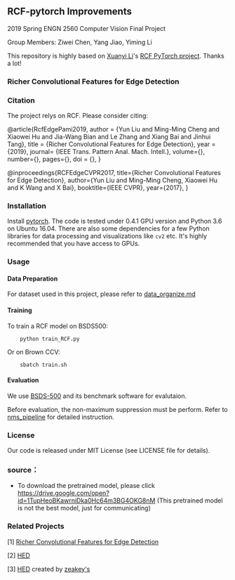 ## RCF-pytorch Improvements

2019 Spring ENGN 2560 Computer Vision Final Project

Group Members: Ziwei Chen, Yang Jiao, Yiming Li

This repository is highly based on [Xuanyi Li](https://github.com/meteorshowers)'s [RCF PyTorch project](https://github.com/meteorshowers/RCF-pytorch). Thanks a lot!

### Richer Convolutional Features for Edge Detection


### Citation
The project relys on RCF. Please consider citing:

@article{RcfEdgePami2019,
  author = {Yun Liu and Ming-Ming Cheng and Xiaowei Hu and Jia-Wang Bian and Le Zhang and Xiang Bai and Jinhui Tang},
  title = {Richer Convolutional Features for Edge Detection},
  year  = {2019},
  journal= {IEEE Trans. Pattern Anal. Mach. Intell.},
  volume={}, 
  number={}, 
  pages={}, 
  doi = {},
}

@inproceedings{RCFEdgeCVPR2017,
  title={Richer Convolutional Features for Edge Detection},
  author={Yun Liu and Ming-Ming Cheng, Xiaowei Hu and K Wang and X Bai},
  booktitle={IEEE CVPR},
  year={2017},
}

### Installation

Install <a href="https://pytorch.org/">pytorch</a>. The code is tested under 0.4.1 GPU version and Python 3.6  on Ubuntu 16.04. There are also some dependencies for a few Python libraries for data processing and visualizations like `cv2` etc. It's highly recommended that you have access to GPUs.

### Usage

#### Data Preparation

For dataset used in this project, please refer to [data_organize.md](data_orgnize.md) 

#### Training

To train a RCF model on BSDS500:

        python train_RCF.py

Or on Brown CCV:

        sbatch train.sh


#### Evaluation

We use [BSDS-500](https://www2.eecs.berkeley.edu/Research/Projects/CS/vision/grouping/resources.html) and its benchmark software for evalutaion. 

Before evaluation, the non-maximum suppression must be perform. Refer to [nms_pipeline](nms_pipeline.md) for detailed instruction.



### License
Our code is released under MIT License (see LICENSE file for details).


### source：
*  To download the pretrained model, please click https://drive.google.com/open?id=1TupHeoBKawrniDka0Hc64m3BG4OKG8nM
(This pretrained model is not the best model, just for communicating)

### Related Projects
[1] <a href="https://github.com/yun-liu/rcf">Richer Convolutional Features for Edge Detection</a> 

[2] <a href="https://github.com/s9xie/hed">HED</a> 

[3] <a href="https://github.com/zeakey/hed">HED</a> created by <a href="https://github.com/zeakey">zeakey's</a>
